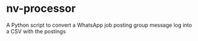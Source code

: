 # nv-processor
A Python script to convert a WhatsApp job posting group message log into a CSV with the postings
